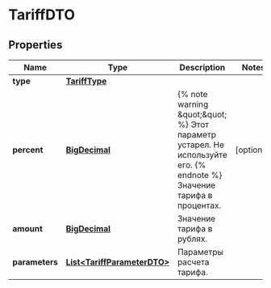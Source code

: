 

# TariffDTO

## Properties

Name | Type | Description | Notes
------------ | ------------- | ------------- | -------------
**type** | [**TariffType**](TariffType.md) |  | 
**percent** | [**BigDecimal**](BigDecimal.md) | {% note warning \&quot;\&quot; %}  Этот параметр устарел. Не используйте его.  {% endnote %}  Значение тарифа в процентах.  |  [optional]
**amount** | [**BigDecimal**](BigDecimal.md) | Значение тарифа в рублях. | 
**parameters** | [**List&lt;TariffParameterDTO&gt;**](TariffParameterDTO.md) | Параметры расчета тарифа. | 




